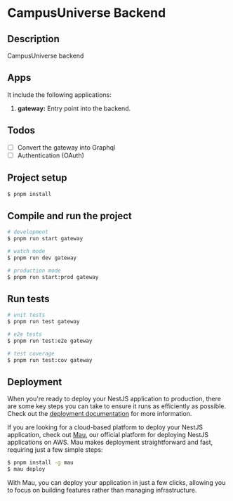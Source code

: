 # CampusUniverse Backend

## Description

CampusUniverse backend

## Apps

It include the following applications:

1. **gateway:** Entry point into the backend.

## Todos

- [ ] Convert the gateway into Graphql
- [ ] Authentication (OAuth)

## Project setup

```bash
$ pnpm install
```

## Compile and run the project

```bash
# development
$ pnpm run start gateway

# watch mode
$ pnpm run dev gateway

# production mode
$ pnpm run start:prod gateway
```

## Run tests

```bash
# unit tests
$ pnpm run test gateway

# e2e tests
$ pnpm run test:e2e gateway

# test coverage
$ pnpm run test:cov gateway
```

## Deployment

When you're ready to deploy your NestJS application to production, there are some key steps you can take to ensure it runs as efficiently as possible. Check out the [deployment documentation](https://docs.nestjs.com/deployment) for more information.

If you are looking for a cloud-based platform to deploy your NestJS application, check out [Mau](https://mau.nestjs.com), our official platform for deploying NestJS applications on AWS. Mau makes deployment straightforward and fast, requiring just a few simple steps:

```bash
$ pnpm install -g mau
$ mau deploy
```

With Mau, you can deploy your application in just a few clicks, allowing you to focus on building features rather than managing infrastructure.
